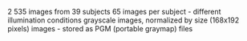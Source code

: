 2 535 images from 39 subjects
65 images per subject - different illumination conditions
grayscale images, normalized by size (168x192 pixels) 
images - stored as PGM (portable graymap) files
